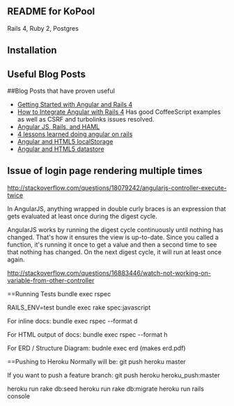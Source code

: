 README for KoPool
-----------------

Rails 4, Ruby 2, Postgres


Installation
------------


Useful Blog Posts
-----------------
##Blog Posts that have proven useful
- [Getting Started with Angular and Rails 4](http://www.honeybadger.io/blog/2013/12/11/beginners-guide-to-angular-js-rails)
- [How to Integrate Angular with Rails 4](https://shellycloud.com/blog/2013/10/how-to-integrate-angularjs-with-rails-4) Has good CoffeeScript examples as well as CSRF and turbolinks issues resolved.
- [Angular JS, Rails, and HAML](http://www.amberbit.com/blog/2014/1/20/angularjs-templates-in-ruby-on-rails-assets-pipeline/)
- [4 lessons learned doing angular on rails](http://gaslight.co/blog/4-lessons-learned-doing-angular-on-rails)
- [Angular and HTML5 localStorage](http://www.amitavroy.com/justread/content/articles/html5-local-storage-angular-js)
- [Angular and HTML5 datastore](http://stackoverflow.com/questions/17888884/service-retrieves-data-from-datastore-but-does-not-update-ui)


Issue of login page rendering multiple times
--------------------------------------------
http://stackoverflow.com/questions/18079242/angularjs-controller-execute-twice

In AngularJS, anything wrapped in double curly braces is an expression that gets evaluated at least once during the digest cycle.

AngularJS works by running the digest cycle continuously until nothing has changed. That's how it ensures the view is up-to-date. Since you called a function, it's running it once to get a value and then a second time to see that nothing has changed. On the next digest cycle, it will run at least once again.

http://stackoverflow.com/questions/16883446/watch-not-working-on-variable-from-other-controller


==Running Tests
bundle exec rspec

RAILS_ENV=test bundle exec rake spec:javascript



For inline docs:
bundle exec rspec --format d

For HTML output of docs:
bundle exec rspec --format h

For ERD / Structure Diagram:
budnle exec erd
(makes erd.pdf)


==Pushing to Heroku
Normally will be:
git push heroku master

If you want to push a feature branch:
git push heroku heroku_push:master

heroku run rake db:seed
heroku run rake db:migrate
heroku run rails console
